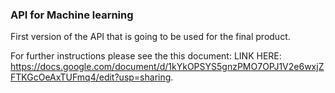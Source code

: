 ### API for Machine learning  
First version of the API that is going to be used for the final product.  

For further instructions please see the this document:
LINK HERE: https://docs.google.com/document/d/1kYkOPSYS5gnzPMO7OPJ1V2e6wxjZFTKGcOeAxTUFmq4/edit?usp=sharing.
